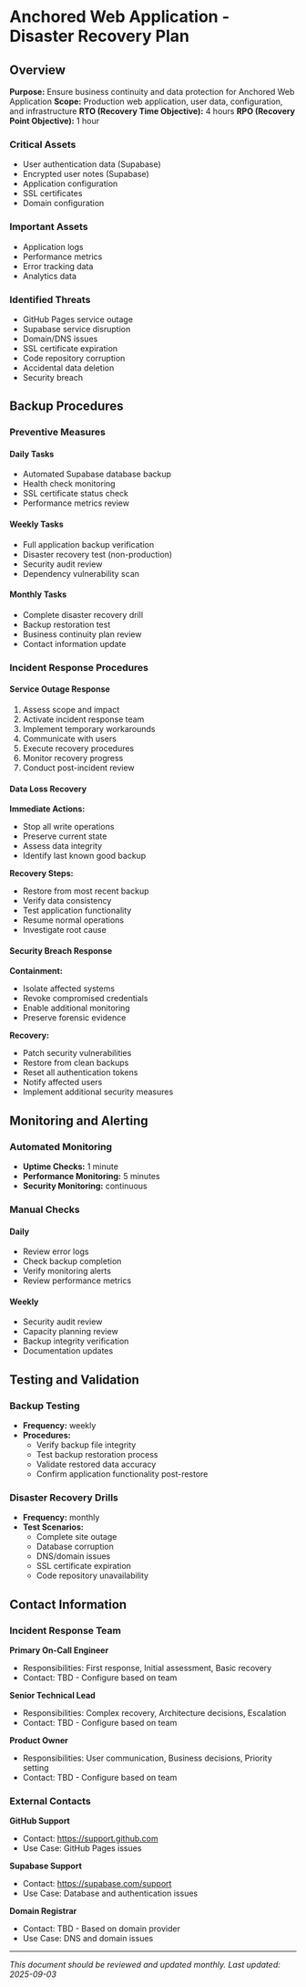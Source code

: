 # Anchored Web Application - Disaster Recovery Plan

## Overview

**Purpose:** Ensure business continuity and data protection for Anchored Web Application
**Scope:** Production web application, user data, configuration, and infrastructure
**RTO (Recovery Time Objective):** 4 hours
**RPO (Recovery Point Objective):** 1 hour

### Critical Assets
- User authentication data (Supabase)
- Encrypted user notes (Supabase)
- Application configuration
- SSL certificates
- Domain configuration

### Important Assets
- Application logs
- Performance metrics
- Error tracking data
- Analytics data

### Identified Threats
- GitHub Pages service outage
- Supabase service disruption
- Domain/DNS issues
- SSL certificate expiration
- Code repository corruption
- Accidental data deletion
- Security breach

## Backup Procedures

### Preventive Measures

#### Daily Tasks
- Automated Supabase database backup
- Health check monitoring
- SSL certificate status check
- Performance metrics review

#### Weekly Tasks
- Full application backup verification
- Disaster recovery test (non-production)
- Security audit review
- Dependency vulnerability scan

#### Monthly Tasks
- Complete disaster recovery drill
- Backup restoration test
- Business continuity plan review
- Contact information update

### Incident Response Procedures

#### Service Outage Response
1. Assess scope and impact
2. Activate incident response team
3. Implement temporary workarounds
4. Communicate with users
5. Execute recovery procedures
6. Monitor recovery progress
7. Conduct post-incident review

#### Data Loss Recovery
**Immediate Actions:**
- Stop all write operations
- Preserve current state
- Assess data integrity
- Identify last known good backup

**Recovery Steps:**
- Restore from most recent backup
- Verify data consistency
- Test application functionality
- Resume normal operations
- Investigate root cause

#### Security Breach Response
**Containment:**
- Isolate affected systems
- Revoke compromised credentials
- Enable additional monitoring
- Preserve forensic evidence

**Recovery:**
- Patch security vulnerabilities
- Restore from clean backups
- Reset all authentication tokens
- Notify affected users
- Implement additional security measures

## Monitoring and Alerting

### Automated Monitoring
- **Uptime Checks:** 1 minute
- **Performance Monitoring:** 5 minutes
- **Security Monitoring:** continuous

### Manual Checks
#### Daily
- Review error logs
- Check backup completion
- Verify monitoring alerts
- Review performance metrics

#### Weekly
- Security audit review
- Capacity planning review
- Backup integrity verification
- Documentation updates

## Testing and Validation

### Backup Testing
- **Frequency:** weekly
- **Procedures:** 
  - Verify backup file integrity
  - Test backup restoration process
  - Validate restored data accuracy
  - Confirm application functionality post-restore

### Disaster Recovery Drills
- **Frequency:** monthly
- **Test Scenarios:** 
  - Complete site outage
  - Database corruption
  - DNS/domain issues
  - SSL certificate expiration
  - Code repository unavailability

## Contact Information

### Incident Response Team

**Primary On-Call Engineer**
- Responsibilities: First response, Initial assessment, Basic recovery
- Contact: TBD - Configure based on team


**Senior Technical Lead**
- Responsibilities: Complex recovery, Architecture decisions, Escalation
- Contact: TBD - Configure based on team


**Product Owner**
- Responsibilities: User communication, Business decisions, Priority setting
- Contact: TBD - Configure based on team


### External Contacts

**GitHub Support**
- Contact: https://support.github.com
- Use Case: GitHub Pages issues


**Supabase Support**
- Contact: https://supabase.com/support
- Use Case: Database and authentication issues


**Domain Registrar**
- Contact: TBD - Based on domain provider
- Use Case: DNS and domain issues


---

*This document should be reviewed and updated monthly. Last updated: 2025-09-03*
